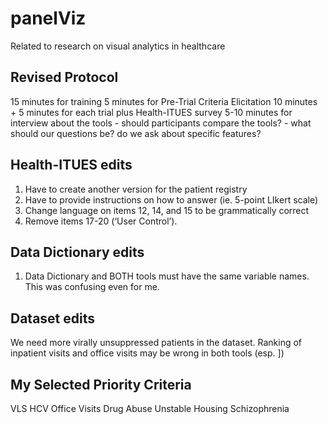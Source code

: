 # panelViz
Related to research on visual analytics in healthcare

## Revised Protocol
15 minutes for training
5 minutes for Pre-Trial Criteria Elicitation
10 minutes + 5 minutes for each trial plus Health-ITUES survey
5-10 minutes for interview about the tools
	- should participants compare the tools?
	- what should our questions be? do we ask about specific features?

## Health-ITUES edits
1. Have to create another version for the patient registry
2. Have to provide instructions on how to answer (ie. 5-point LIkert scale)
3. Change language on items 12, 14, and 15 to be grammatically correct
4. Remove items 17-20 (‘User Control’).

## Data Dictionary edits
1. Data Dictionary and BOTH tools must have the same variable names. This was confusing even for me.

## Dataset edits
We need more virally unsuppressed patients in the dataset.
Ranking of inpatient visits and office visits may be wrong in both tools (esp. ])

## My Selected Priority Criteria
VLS
HCV
Office Visits
Drug Abuse
Unstable Housing
Schizophrenia
